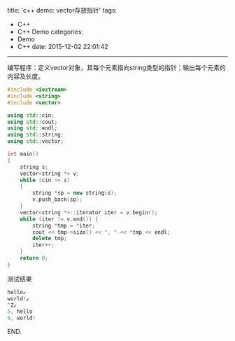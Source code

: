 title: 'c++ demo: vector存放指针'
tags:
  - C++
  - C++ Demo
categories:
  - Demo
  - C++
date: 2015-12-02 22:01:42
---

编写程序：定义vector对象，其每个元素指向string类型的指针；输出每个元素的内容及长度。

<!-- more -->

```C++
#include <iostream>
#include <string>
#include <vector>

using std::cin;
using std::cout;
using std::endl;
using std::string;
using std::vector;

int main()
{
	string s;
	vector<string *> v;
	while (cin >> s)
	{
		string *sp = new string(s);
		v.push_back(sp);
	}
	vector<string *>::iterator iter = v.begin();
	while (iter != v.end()) {
		string *tmp = *iter;
		cout << tmp->size() << ", " << *tmp << endl;
		delete tmp;
		iter++;
	}
	return 0;
}
```

测试结果

```C++
hello↙
world!↙
^Z↙
5, hello
6, world!
```

END.